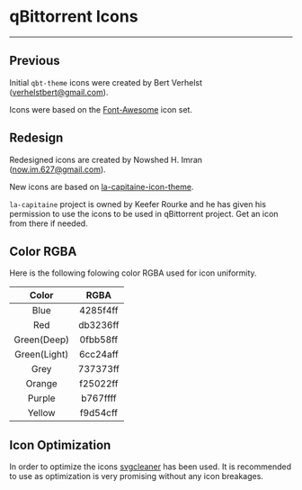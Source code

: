 # qBittorrent Icons
------------------------------------------

## Previous
Initial `qbt-theme` icons were created by Bert Verhelst (<verhelstbert@gmail.com>).

Icons were based on the [Font-Awesome](http://fontawesome.io/icons/) icon set.

## Redesign

Redesigned icons are created by Nowshed H. Imran (<now.im.627@gmail.com>).

New icons are based on [la-capitaine-icon-theme](https://github.com/keeferrourke/la-capitaine-icon-theme).

`la-capitaine` project is owned by Keefer Rourke and he has given his permission to use the icons to be used in qBittorrent project. Get an icon from there if needed.

## Color RGBA

Here is the following folowing color RGBA used for icon uniformity.

|     Color        |     RGBA         |
|:----------------:|:----------------:|
|     Blue         |     4285f4ff     |
|     Red          |     db3236ff     |
|     Green(Deep)  |     0fbb58ff     |
|     Green(Light) |     6cc24aff     |
|     Grey         |     737373ff     |
|     Orange       |     f25022ff     |
|     Purple       |     b767ffff     |
|     Yellow       |     f9d54cff     |

## Icon Optimization

In order to optimize the icons [svgcleaner](https://github.com/RazrFalcon/SVGCleaner) has been used.
It is recommended to use as optimization is very promising without any icon breakages.



